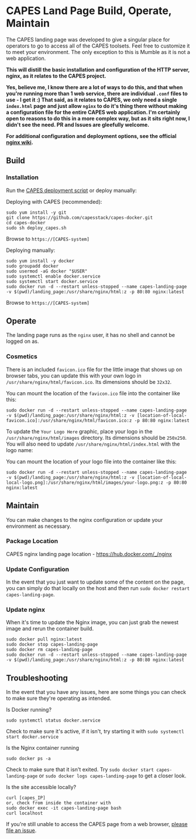 # CAPES Land Page Build, Operate, Maintain
The CAPES landing page was developed to give a singular place for operators to go to access all of the CAPES toolsets. Feel free to customize it to meet your environment. The only exception to this is Mumble as it is not a web application.

**This will distill the basic installation and configuration of the HTTP server, nginx, as it relates to the CAPES project.**

**Yes, believe me, I know there are a lot of ways to do this, and that when you're running more than 1 web service, there are individual `.conf` files to use - I get it :) That said, as it relates to CAPES, we only need a single `index.html` page and just allow `nginx` to do it's thing there without making a configuration file for the entire CAPES web application. I'm certainly open to reasons to do this in a more complex way, but as it sits right now, I didn't see the need. PR and Issues are gleefully welcome.**

**For additional configuration and deployment options, see the official [nginx wiki](https://www.nginx.com/resources/wiki/).**

## Build

### Installation
Run the [CAPES deployment script](../deploy_capes.sh) or deploy manually:

Deploying with CAPES (recommended):
```
sudo yum install -y git
git clone https://github.com/capesstack/capes-docker.git
cd capes-docker
sudo sh deploy_capes.sh
```
Browse to `https://[CAPES-system]`

Deploying manually:
```
sudo yum install -y docker
sudo groupadd docker
sudo usermod -aG docker "$USER"
sudo systemctl enable docker.service
sudo systemctl start docker.service
sudo docker run -d --restart unless-stopped --name capes-landing-page -v $(pwd)/landing_page:/usr/share/nginx/html:z -p 80:80 nginx:latest
```
Browse to `https://[CAPES-system]`

## Operate
The landing page runs as the `nginx` user, it has no shell and cannot be logged on as.

### Cosmetics
There is an included `favicon.ico` file for the little image that shows up on browser tabs, you can update this with your own logo in `/usr/share/nginx/html/favicon.ico`. Its dimensions should be `32x32`.

You can mount the location of the `favicon.ico` file into the container like this:
```
sudo docker run -d --restart unless-stopped --name capes-landing-page -v $(pwd)/landing_page:/usr/share/nginx/html:z -v [location-of-local-favicon.ico]:/usr/share/nginx/html/favicon.ico:z -p 80:80 nginx:latest
```

To update the `Your Logo Here` graphic, place your logo in the `/usr/share/nginx/html/images` directory. Its dimensions should be `250x250`. You will also need to update `/usr/share/nginx/html/index.html` with the logo name:

You can mount the location of your logo file into the container like this:
```
sudo docker run -d --restart unless-stopped --name capes-landing-page -v $(pwd)/landing_page:/usr/share/nginx/html:z -v [location-of-local-local-logo.png]:/usr/share/nginx/html/images/your-logo.png:z -p 80:80 nginx:latest
```

## Maintain
You can make changes to the nginx configuration or update your environment as necessary.

### Package Location
CAPES nginx landing page location - https://hub.docker.com/_/nginx

### Update Configuration
In the event that you just want to update some of the content on the page, you can simply do that locally on the host and then run `sudo docker restart capes-landing-page`.

### Update nginx
When it's time to update the Nginx image, you can just grab the newest image and rerun the container build.
```
sudo docker pull nginx:latest
sudo docker stop capes-landing-page
sudo docker rm capes-landing-page
sudo docker run -d --restart unless-stopped --name capes-landing-page -v $(pwd)/landing_page:/usr/share/nginx/html:z -p 80:80 nginx:latest
```

## Troubleshooting
In the event that you have any issues, here are some things you can check to make sure they're operating as intended.

Is Docker running?
```
sudo systemctl status docker.service
```
Check to make sure it's active, if it isn't, try starting it with `sudo systemctl start docker.service`

Is the Nginx container running
```
sudo docker ps -a
```
Check to make sure that it isn't exited. Try `sudo docker start capes-landing-page` or `sudo docker logs capes-landing-page` to get a closer look.

Is the site accessible locally?
```
curl [capes_IP]
or, check from inside the container with
sudo docker exec -it capes-landing-page bash
curl localhost
```
If you're still unable to access the CAPES page from a web browser, [please file an issue](https://github.com/capesstack/capes/issues).
